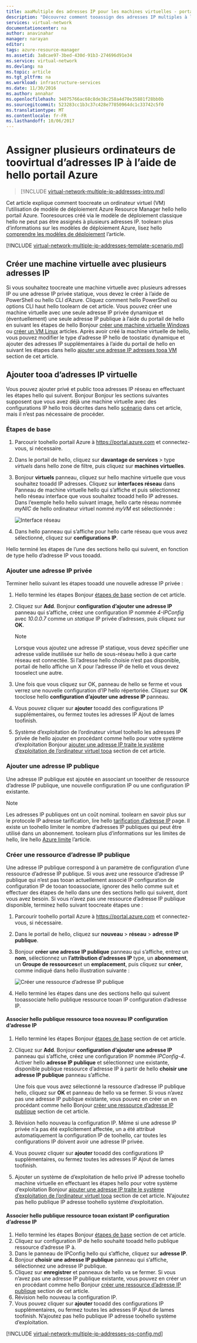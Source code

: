 ```yaml
---
title: aaaMultiple des adresses IP pour les machines virtuelles - portail | Documents Microsoft
description: "Découvrez comment tooassign des adresses IP multiples à l’aide de machine virtuelle tooa hello portail Azure | Gestionnaire de ressources."
services: virtual-network
documentationcenter: na
author: anavinahar
manager: narayan
editor: 
tags: azure-resource-manager
ms.assetid: 3a8cae97-3bed-430d-91b3-274696d91e34
ms.service: virtual-network
ms.devlang: na
ms.topic: article
ms.tgt_pltfrm: na
ms.workload: infrastructure-services
ms.date: 11/30/2016
ms.author: annahar
ms.openlocfilehash: 34075766ac68c8de38c258a4d70e35881f28bb0b
ms.sourcegitcommit: 523283cc1b3c37c428e77850964dc1c33742c5f0
ms.translationtype: MT
ms.contentlocale: fr-FR
ms.lasthandoff: 10/06/2017
---
```

# <a name="assign-multiple-ip-addresses-toovirtual-machines-using-hello-azure-portal"></a>Assigner plusieurs ordinateurs de toovirtual d’adresses IP à l’aide de hello portail Azure

>[!INCLUDE [virtual-network-multiple-ip-addresses-intro.md](../../includes/virtual-network-multiple-ip-addresses-intro.md)]
>
Cet article explique comment toocreate un ordinateur virtuel (VM) l’utilisation de modèle de déploiement Azure Resource Manager hello hello portail Azure. Tooresources créé via le modèle de déploiement classique hello ne peut pas être assignés à plusieurs adresses IP. toolearn plus d’informations sur les modèles de déploiement Azure, lisez hello [comprendre les modèles de déploiement](../resource-manager-deployment-model.md) l’article.

[!INCLUDE [virtual-network-multiple-ip-addresses-template-scenario.md](../../includes/virtual-network-multiple-ip-addresses-scenario.md)]

## <a name = "create"></a>Créer une machine virtuelle avec plusieurs adresses IP

Si vous souhaitez toocreate une machine virtuelle avec plusieurs adresses IP ou une adresse IP privée statique, vous devez le créer à l’aide de PowerShell ou hello CLI d’Azure. Cliquez comment hello PowerShell ou options CLI haut hello toolearn de cet article. Vous pouvez créer une machine virtuelle avec une seule adresse IP privée dynamique et (éventuellement) une seule adresse IP publique à l’aide du portail de hello en suivant les étapes de hello Bonjour [créer une machine virtuelle Windows](../virtual-machines/virtual-machines-windows-hero-tutorial.md) ou [créer un VM Linux](../virtual-machines/linux/quick-create-portal.md) articles. Après avoir créé la machine virtuelle de hello, vous pouvez modifier le type d’adresse IP hello de toostatic dynamique et ajouter des adresses IP supplémentaires à l’aide du portail de hello en suivant les étapes dans hello [ajouter une adresse IP adresses tooa VM](#add) section de cet article.

## <a name="add"></a>Ajouter tooa d’adresses IP virtuelle

Vous pouvez ajouter privé et public tooa adresses IP réseau en effectuant les étapes hello qui suivent. Bonjour Bonjour les sections suivantes supposent que vous avez déjà une machine virtuelle avec des configurations IP hello trois décrites dans hello [scénario](#Scenario) dans cet article, mais il n’est pas nécessaire de procéder.

### <a name="coreadd"></a>Étapes de base

1. Parcourir toohello portail Azure à https://portal.azure.com et connectez-vous, si nécessaire.
2. Dans le portail de hello, cliquez sur **davantage de services** > type *virtuels* dans hello zone de filtre, puis cliquez sur **machines virtuelles**.
3. Bonjour **virtuels** panneau, cliquez sur hello machine virtuelle que vous souhaitez tooadd IP adresses. Cliquez sur **interfaces réseau** dans Panneau de machine virtuelle hello qui s’affiche et puis sélectionnez hello réseau interface que vous souhaitez tooadd hello IP adresses. Dans l’exemple hello hello suivant image, hello carte réseau nommée *myNIC* de hello ordinateur virtuel nommé *myVM* est sélectionnée :

    ![Interface réseau](./media/virtual-network-multiple-ip-addresses-portal/figure1.png)

4. Dans hello panneau qui s’affiche pour hello carte réseau que vous avez sélectionné, cliquez sur **configurations IP**.

Hello terminé les étapes de l’une des sections hello qui suivent, en fonction de type hello d’adresse IP vous tooadd.

### <a name="add-a-private-ip-address"></a>**Ajouter une adresse IP privée**

Terminer hello suivant les étapes tooadd une nouvelle adresse IP privée :

1. Hello terminé les étapes Bonjour [étapes de base](#coreadd) section de cet article.
2. Cliquez sur **Add**. Bonjour **configuration d’ajouter une adresse IP** panneau qui s’affiche, créez une configuration IP nommée *4-IPConfig* avec *10.0.0.7* comme un *statique* IP privée d’adresses, puis cliquez sur **OK**.

    > [!NOTE]
    > Lorsque vous ajoutez une adresse IP statique, vous devez spécifier une adresse valide inutilisée sur hello de sous-réseau hello à que carte réseau est connectée. Si l’adresse hello choisie n’est pas disponible, portail de hello affiche un X pour l’adresse IP de hello et vous devez tooselect une autre.

3. Une fois que vous cliquez sur OK, panneau de hello se ferme et vous verrez une nouvelle configuration d’IP hello répertoriée. Cliquez sur **OK** tooclose hello **configuration d’ajouter une adresse IP** panneau.
4. Vous pouvez cliquer sur **ajouter** tooadd des configurations IP supplémentaires, ou fermez toutes les adresses IP Ajout de lames toofinish.
5. Système d’exploitation de l’ordinateur virtuel toohello les adresses IP privée de hello ajouter en procédant comme hello pour votre système d’exploitation Bonjour [ajouter une adresse IP traite le système d’exploitation de l’ordinateur virtuel tooa](#os-config) section de cet article.

### <a name="add-a-public-ip-address"></a>Ajouter une adresse IP publique

Une adresse IP publique est ajoutée en associant un tooeither de ressource d’adresse IP publique, une nouvelle configuration IP ou une configuration IP existante.

> [!NOTE]
> Les adresses IP publiques ont un coût nominal. toolearn en savoir plus sur le protocole IP adresse tarification, lire hello [tarification d’adresse IP](https://azure.microsoft.com/pricing/details/ip-addresses) page. Il existe un toohello limiter le nombre d’adresses IP publiques qui peut être utilisé dans un abonnement. toolearn plus d’informations sur les limites de hello, lire hello [Azure limite](../azure-subscription-service-limits.md#networking-limits) l’article.
> 

### <a name="create-public-ip"></a>Créer une ressource d’adresse IP publique

Une adresse IP publique correspond à un paramètre de configuration d’une ressource d’adresse IP publique. Si vous avez une ressource d’adresse IP publique qui n’est pas tooan actuellement associé IP configuration de configuration IP de tooan tooassociate, ignorer des hello comme suit et effectuer des étapes de hello dans une des sections hello qui suivent, dont vous avez besoin. Si vous n’avez pas une ressource d’adresse IP publique disponible, terminez hello suivant toocreate étapes une :

1. Parcourir toohello portail Azure à https://portal.azure.com et connectez-vous, si nécessaire.
3. Dans le portail de hello, cliquez sur **nouveau** > **réseau** > **adresse IP publique**.
4. Bonjour **créer une adresse IP publique** panneau qui s’affiche, entrez un **nom**, sélectionnez un **l’attribution d’adresses IP** type, un **abonnement**, un **Groupe de ressources**et un **emplacement**, puis cliquez sur **créer**, comme indiqué dans hello illustration suivante :

    ![Créer une ressource d’adresse IP publique](./media/virtual-network-multiple-ip-addresses-portal/figure5.png)

5. Hello terminé les étapes dans une des sections hello qui suivent tooassociate hello publique ressource tooan IP configuration d’adresse IP.

#### <a name="associate-hello-public-ip-address-resource-tooa-new-ip-configuration"></a>Associer hello publique ressource tooa nouveau IP configuration d’adresse IP

1. Hello terminé les étapes Bonjour [étapes de base](#coreadd) section de cet article.
2. Cliquez sur **Add**. Bonjour **configuration d’ajouter une adresse IP** panneau qui s’affiche, créez une configuration IP nommée *IPConfig-4*. Activer hello **adresse IP publique** et sélectionnez une existante, disponible publique ressource d’adresse IP à partir de hello **choisir une adresse IP publique** panneau s’affiche.

    Une fois que vous avez sélectionné la ressource d’adresse IP publique hello, cliquez sur **OK** et panneau de hello va se fermer. Si vous n’avez pas une adresse IP publique existante, vous pouvez en créer un en procédant comme hello Bonjour [créer une ressource d’adresse IP publique](#create-public-ip) section de cet article. 

3. Révision hello nouveau la configuration IP. Même si une adresse IP privée n’a pas été explicitement affectée, un a été attribué automatiquement la configuration IP de toohello, car toutes les configurations IP doivent avoir une adresse IP privée.
4. Vous pouvez cliquer sur **ajouter** tooadd des configurations IP supplémentaires, ou fermez toutes les adresses IP Ajout de lames toofinish.
5. Ajouter un système de d’exploitation de hello privé IP adresse toohello machine virtuelle en effectuant les étapes hello pour votre système d’exploitation Bonjour [ajouter une adresse IP traite le système d’exploitation de l’ordinateur virtuel tooa](#os-config) section de cet article. N’ajoutez pas hello publique IP adresse toohello système d’exploitation.

#### <a name="associate-hello-public-ip-address-resource-tooan-existing-ip-configuration"></a>Associer hello publique ressource tooan existant IP configuration d’adresse IP

1. Hello terminé les étapes Bonjour [étapes de base](#coreadd) section de cet article.
2. Cliquez sur configuration IP de hello souhaité tooadd hello publique ressource d’adresse IP à.
3. Dans le panneau de IPConfig hello qui s’affiche, cliquez sur **adresse IP**.
4. Bonjour **choisir une adresse IP publique** panneau qui s’affiche, sélectionnez une adresse IP publique.
5. Cliquez sur **enregistrer** et panneaux de hello va se fermer. Si vous n’avez pas une adresse IP publique existante, vous pouvez en créer un en procédant comme hello Bonjour [créer une ressource d’adresse IP publique](#create-public-ip) section de cet article.
3. Révision hello nouveau la configuration IP.
4. Vous pouvez cliquer sur **ajouter** tooadd des configurations IP supplémentaires, ou fermez toutes les adresses IP Ajout de lames toofinish. N’ajoutez pas hello publique IP adresse toohello système d’exploitation.


[!INCLUDE [virtual-network-multiple-ip-addresses-os-config.md](../../includes/virtual-network-multiple-ip-addresses-os-config.md)]
